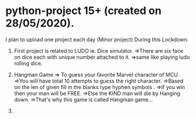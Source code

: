 # python-project 15+ (created on 28/05/2020).

I plan to upload one project each day (Minor project) During this Lockdown.

1. First project is related to LUDO ie. Dice simulator.
=>There are six face on dice each with unique number attached to it.
=>same like playing ludo rolling dice.

2. Hangman Game
=> To guess your favorite Marvel character of MCU . 
=>You will have total 10 attempts to guess the right character.
=>Based on the len of given fill in the blanks type hyphen symbols . 
=>If you win then your man will be FREE.
=>Else the KIND man will die by Hanging down. 
=>That's why this game is called Hangman game...

3.
